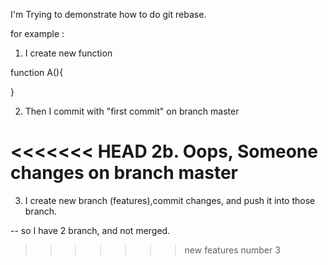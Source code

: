 I'm Trying to demonstrate how to do git rebase.


for example : 

1. I create new function 

function A(){

}

2. Then I commit with "first commit" on branch master

<<<<<<< HEAD
2b. Oops, Someone changes on branch master
=======
3. I create new branch (features),commit changes, and push it into those branch.

-- so I have 2 branch, and not merged.
>>>>>>> new features number 3
